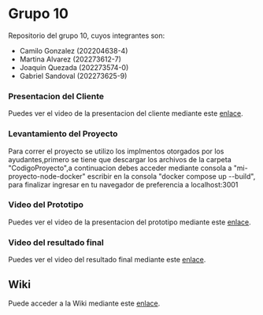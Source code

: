 # Grupo 10

Repositorio del grupo 10, cuyos integrantes son:

* Camilo Gonzalez (202204638-4)
* Martina Alvarez (202273612-7)
* Joaquin Quezada (202273574-0)
* Gabriel Sandoval (202273625-9)

### Presentacion del Cliente

Puedes ver el video de la presentacion del cliente mediante este [enlace](https://aula.usm.cl/mod/resource/view.php?id=6322574).

### Levantamiento del Proyecto

Para correr el proyecto se utilizo los implmentos otorgados por los ayudantes,primero se tiene que descargar los archivos de la carpeta "CodigoProyecto",a continuacion debes acceder mediante consola a "mi-proyecto-node-docker" escribir en la consola "docker compose up --build", para finalizar ingresar en tu navegador de preferencia a localhost:3001

### Video del Prototipo

Puedes ver el video de la presentacion del prototipo mediante este [enlace](https://www.youtube.com/watch?v=B3q-XpeDJEo).

### Video del resultado final

Puedes ver el video del resultado final mediante este [enlace]().

## Wiki

Puede acceder a la Wiki mediante este [enlace](https://github.com/Shoripann/GRUPO10-2025-PROYINF/wiki#grupo-10).
